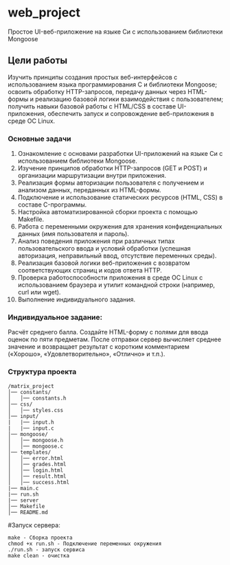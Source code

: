 # web_project
Простое UI-веб-приложение на языке Си с использованием библиотеки Mongoose

## Цели работы
Изучить принципы создания простых веб-интерфейсов с использованием языка программирования C и библиотеки Mongoose; освоить обработку HTTP-запросов, передачу данных через HTML-формы и реализацию базовой логики взаимодействия с пользователем; получить навыки базовой работы с HTML/CSS в составе UI-приложения, обеспечить запуск и сопровождение веб-приложения в среде ОС Linux.

### Основные задачи 
1. Ознакомление с основами разработки UI-приложений на языке Си с использованием библиотеки Mongoose.
2. Изучение принципов обработки HTTP-запросов (GET и POST) и организации маршрутизации внутри приложения.
3. Реализация формы авторизации пользователя с получением и анализом данных, переданных из HTML-формы.
4. Подключение и использование статических ресурсов (HTML, CSS) в составе C-программы.
5. Настройка автоматизированной сборки проекта с помощью Makefile.
6. Работа с переменными окружения для хранения конфиденциальных данных (имя пользователя и пароль).
7. Анализ поведения приложения при различных типах пользовательского ввода и условий обработки (успешная авторизация, неправильный ввод, отсутствие переменных среды).
8. Реализация базовой логики веб-приложения с возвратом соответствующих страниц и кодов ответа HTTP.
9. Проверка работоспособности приложения в среде ОС Linux с использованием браузера и утилит командной строки (например, curl или wget).
10. Выполнение индивидуального задания.

### Индивидуальное задание:
Расчёт среднего балла. Создайте HTML-форму с полями для ввода оценок по пяти предметам. После отправки сервер вычисляет среднее значение и возвращает результат с коротким комментарием («Хорошо», «Удовлетворительно», «Отлично» и т.п.).

### Структура проекта
```
/matrix_project
│── constants/
│   │── constants.h
│── css/
│   │── styles.css
│── input/
|   |── input.h
|   |── input.c
│── mongoose/
│   │── mongoose.h
│   │── mongoose.c
│── templates/
│   │── error.html
│   │── grades.html
│   │── login.html
│   │── result.html
│   │── success.html
|── main.c
|── run.sh
|── server
│── Makefile
│── README.md
```

#Запуск сервера:
```
make - Сборка проекта
chmod +x run.sh - Подключение переменных окружения
./run.sh - запуск сервиса
make clean - очистка
```
